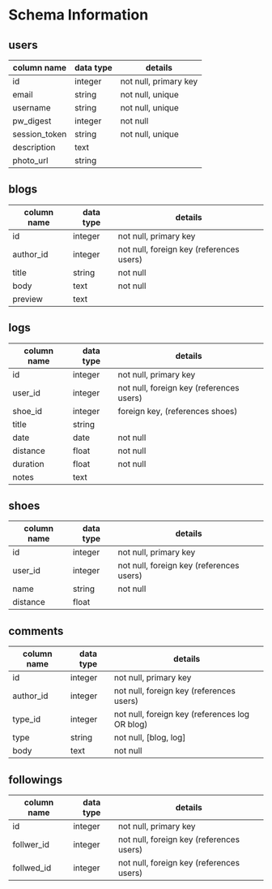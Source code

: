# Schema Information

## users
column name   | data type | details
--------------|-----------|-------------------------
id            | integer   | not null, primary key
email         | string    | not null, unique
username      | string    | not null, unique
pw_digest     | integer   | not null
session_token | string    | not null, unique
description   | text      |
photo_url     | string    |

## blogs
column name | data type | details
------------|-----------|-----------------------
id          | integer   | not null, primary key
author_id   | integer   | not null, foreign key (references users)
title       | string    | not null
body        | text      | not null
preview     | text      |

## logs
column name | data type | details
------------|-----------|-----------------------
id          | integer   | not null, primary key
user_id     | integer   | not null, foreign key (references users)
shoe_id     | integer   | foreign key, (references shoes)
title       | string    |
date        | date      | not null
distance    | float     | not null
duration    | float     | not null
notes       | text      |

## shoes
column name  | data type | details
-------------|-----------|-----------------------
id           | integer   | not null, primary key
user_id      | integer   | not null, foreign key (references users)
name         | string    | not null
distance     | float     |

## comments
column name | data type | details
------------|-----------|-----------------------
id          | integer   | not null, primary key
author_id   | integer   | not null, foreign key (references users)
type_id     | integer   | not null, foreign key (references log OR blog)
type        | string    | not null, [blog, log]
body        | text      | not null

## followings
column name     | data type | details
----------------|-----------|-----------------------
id              | integer   | not null, primary key
follwer_id      | integer   | not null, foreign key (references users)
follwed_id      | integer   | not null, foreign key (references users)
